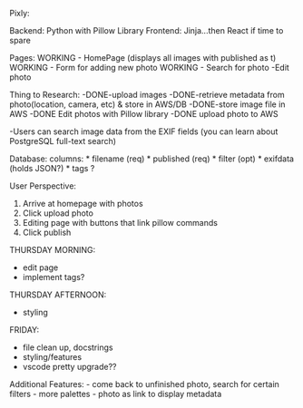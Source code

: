 Pixly:

Backend: Python with Pillow Library
Frontend: Jinja...then React if time to spare


Pages:
WORKING - HomePage (displays all images with published as t)
WORKING - Form for adding new photo
WORKING - Search for photo
-Edit photo


Thing to Research:
-DONE-upload images
-DONE-retrieve metadata from photo(location, camera, etc) & store in AWS/DB
-DONE-store image file in AWS
-DONE Edit photos with Pillow library
-DONE upload photo to AWS 

-Users can search image data from the EXIF fields (you can learn about PostgreSQL full-text search)


Database:
    columns:
        * filename (req)
        * published (req)
        * filter (opt)
        * exifdata (holds JSON?)
        * tags ?


User Perspective:
1. Arrive at homepage with photos
2. Click upload photo
3. Editing page with buttons that link pillow commands
4. Click publish

THURSDAY MORNING:
- edit page
- implement tags?

THURSDAY AFTERNOON:
- styling

FRIDAY:
- file clean up, docstrings
- styling/features
- vscode pretty upgrade??
    
    
Additional Features: 
    - come back to unfinished photo, search for certain filters
    - more palettes
    - photo as link to display metadata
    
